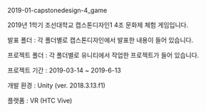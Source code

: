 2019-01-capstonedesign-4_game

2019년 1학기  조선대학교 캡스톤디자인1 4조 문화제 체험 게임입니다.

발표 폴더 : 각 폴더별로 캡스톤디자인에서 발표한 내용이 들어 있습니다.

프로젝트 폴더 : 각 폴더별로 유니티에서 작업한 프로젝트가 들어 있습니다.

프로젝트 기간 : 2019-03-14 ~ 2019-6-13

개발 환경 : Unity (ver. 2018.3.13.f1)

플랫폼 : VR (HTC Vive)

